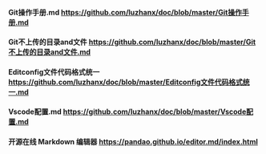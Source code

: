 #### Git操作手册.md             https://github.com/luzhanx/doc/blob/master/Git操作手册.md

#### Git不上传的目录and文件      https://github.com/luzhanx/doc/blob/master/Git不上传的目录and文件.md

#### Editconfig文件代码格式统一  https://github.com/luzhanx/doc/blob/master/Editconfig文件代码格式统一.md

#### Vscode配置.md              https://github.com/luzhanx/doc/blob/master/Vscode配置.md

#### 开源在线 Markdown 编辑器    https://pandao.github.io/editor.md/index.html

